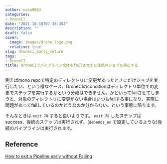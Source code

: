 ```yaml
---
author: nasa9084
categories:
- DroneCI
date: "2021-10-18T07:38:35Z"
description: ""
draft: false
cover:
  image: images/drone_logo.png
  relative: true
slug: droneci_early_return
tags:
- DroneCI
title: DroneCIでパイプライン全体をfailさせずに後続のジョブを停止する
---
```



例えばmono repoで特定のディレクトリに変更があったときにだけジョブを実行したい、という様なケース。DroneCIのconditionはディレクトリ単位での変更でステップを実行するかという分岐はできません。かといってfailさせてしまうと、対象のディレクトリに変更がない場合はいつもfailする事になり、実際に問題があってfailしているのかどうなのか分からない、という事態に陥ります。

そんなときは `exit 78` すると良いようです。 `exit 78` したステップはsuccess、後続のステップは実行されず、(`depends_on` で設定しているような)後続のパイプラインは実行されます。

## Reference
[How to exit a Pipeline early without Failing](https://discourse.drone.io/t/how-to-exit-a-pipeline-early-without-failing/3951)



